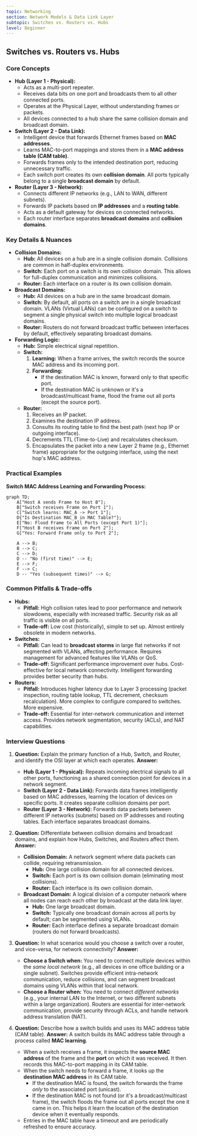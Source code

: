 ```yaml
---
topic: Networking
section: Network Models & Data Link Layer
subtopic: Switches vs. Routers vs. Hubs
level: Beginner
---
```


## Switches vs. Routers vs. Hubs
### Core Concepts

*   **Hub (Layer 1 - Physical):**
    *   Acts as a multi-port repeater.
    *   Receives data bits on one port and broadcasts them to all other connected ports.
    *   Operates at the Physical Layer, without understanding frames or packets.
    *   All devices connected to a hub share the same collision domain and broadcast domain.
*   **Switch (Layer 2 - Data Link):**
    *   Intelligent device that forwards Ethernet frames based on **MAC addresses**.
    *   Learns MAC-to-port mappings and stores them in a **MAC address table (CAM table)**.
    *   Forwards frames only to the intended destination port, reducing unnecessary traffic.
    *   Each switch port creates its own **collision domain**. All ports typically belong to a single **broadcast domain** by default.
*   **Router (Layer 3 - Network):**
    *   Connects different IP networks (e.g., LAN to WAN, different subnets).
    *   Forwards IP packets based on **IP addresses** and a **routing table**.
    *   Acts as a default gateway for devices on connected networks.
    *   Each router interface separates **broadcast domains** and **collision domains**.

### Key Details & Nuances

*   **Collision Domains:**
    *   **Hub:** All devices on a hub are in a single collision domain. Collisions are common in half-duplex environments.
    *   **Switch:** Each port on a switch is its own collision domain. This allows for full-duplex communication and minimizes collisions.
    *   **Router:** Each interface on a router is its own collision domain.
*   **Broadcast Domains:**
    *   **Hub:** All devices on a hub are in the same broadcast domain.
    *   **Switch:** By default, all ports on a switch are in a single broadcast domain. VLANs (Virtual LANs) can be configured on a switch to segment a single physical switch into multiple logical broadcast domains.
    *   **Router:** Routers do not forward broadcast traffic between interfaces by default, effectively separating broadcast domains.
*   **Forwarding Logic:**
    *   **Hub:** Simple electrical signal repetition.
    *   **Switch:**
        1.  **Learning:** When a frame arrives, the switch records the source MAC address and its incoming port.
        2.  **Forwarding:**
            *   If the destination MAC is known, forward only to that specific port.
            *   If the destination MAC is unknown or it's a broadcast/multicast frame, flood the frame out all ports (except the source port).
    *   **Router:**
        1.  Receives an IP packet.
        2.  Examines the destination IP address.
        3.  Consults its routing table to find the best path (next hop IP or outgoing interface).
        4.  Decrements TTL (Time-to-Live) and recalculates checksum.
        5.  Encapsulates the packet into a new Layer 2 frame (e.g., Ethernet frame) appropriate for the outgoing interface, using the next hop's MAC address.

### Practical Examples

**Switch MAC Address Learning and Forwarding Process:**

```mermaid
graph TD;
    A["Host A sends Frame to Host B"];
    B["Switch receives Frame on Port 1"];
    C["Switch learns: MAC_A -> Port 1"];
    D{"Is Destination MAC_B in MAC Table?"};
    E["No: Flood Frame to All Ports (except Port 1)"];
    F["Host B receives Frame on Port 2"];
    G["Yes: Forward Frame only to Port 2"];

    A --> B;
    B --> C;
    C --> D;
    D -- "No (first time)" --> E;
    E --> F;
    F --> C;
    D -- "Yes (subsequent times)" --> G;
```

### Common Pitfalls & Trade-offs

*   **Hubs:**
    *   **Pitfall:** High collision rates lead to poor performance and network slowdowns, especially with increased traffic. Security risk as all traffic is visible on all ports.
    *   **Trade-off:** Low cost (historically), simple to set up. Almost entirely obsolete in modern networks.
*   **Switches:**
    *   **Pitfall:** Can lead to **broadcast storms** in large flat networks if not segmented with VLANs, affecting performance. Requires management for advanced features like VLANs or QoS.
    *   **Trade-off:** Significant performance improvement over hubs. Cost-effective for local network connectivity. Intelligent forwarding provides better security than hubs.
*   **Routers:**
    *   **Pitfall:** Introduces higher latency due to Layer 3 processing (packet inspection, routing table lookup, TTL decrement, checksum recalculation). More complex to configure compared to switches. More expensive.
    *   **Trade-off:** Essential for inter-network communication and internet access. Provides network segmentation, security (ACLs), and NAT capabilities.

### Interview Questions

1.  **Question:** Explain the primary function of a Hub, Switch, and Router, and identify the OSI layer at which each operates.
    **Answer:**
    *   **Hub (Layer 1 - Physical):** Repeats incoming electrical signals to all other ports, functioning as a shared connection point for devices in a network segment.
    *   **Switch (Layer 2 - Data Link):** Forwards data frames intelligently based on MAC addresses, learning the location of devices on specific ports. It creates separate collision domains per port.
    *   **Router (Layer 3 - Network):** Forwards data packets between different IP networks (subnets) based on IP addresses and routing tables. Each interface separates broadcast domains.

2.  **Question:** Differentiate between collision domains and broadcast domains, and explain how Hubs, Switches, and Routers affect them.
    **Answer:**
    *   **Collision Domain:** A network segment where data packets can collide, requiring retransmission.
        *   **Hub:** One large collision domain for all connected devices.
        *   **Switch:** Each port is its own collision domain (eliminating most collisions).
        *   **Router:** Each interface is its own collision domain.
    *   **Broadcast Domain:** A logical division of a computer network where all nodes can reach each other by broadcast at the data link layer.
        *   **Hub:** One large broadcast domain.
        *   **Switch:** Typically one broadcast domain across all ports by default; can be segmented using VLANs.
        *   **Router:** Each interface defines a separate broadcast domain (routers do not forward broadcasts).

3.  **Question:** In what scenarios would you choose a switch over a router, and vice-versa, for network connectivity?
    **Answer:**
    *   **Choose a Switch when:** You need to connect multiple devices within the *same local network* (e.g., all devices in one office building or a single subnet). Switches provide efficient intra-network communication, reduce collisions, and can segment broadcast domains using VLANs within that local network.
    *   **Choose a Router when:** You need to connect *different networks* (e.g., your internal LAN to the Internet, or two different subnets within a large organization). Routers are essential for inter-network communication, provide security through ACLs, and handle network address translation (NAT).

4.  **Question:** Describe how a switch builds and uses its MAC address table (CAM table).
    **Answer:** A switch builds its MAC address table through a process called **MAC learning**.
    *   When a switch receives a frame, it inspects the **source MAC address** of the frame and the **port** on which it was received. It then records this MAC-to-port mapping in its CAM table.
    *   When the switch needs to forward a frame, it looks up the **destination MAC address** in its CAM table.
        *   If the destination MAC is found, the switch forwards the frame *only* to the associated port (unicast).
        *   If the destination MAC is not found (or it's a broadcast/multicast frame), the switch floods the frame out all ports except the one it came in on. This helps it learn the location of the destination device when it eventually responds.
    *   Entries in the MAC table have a timeout and are periodically refreshed to ensure accuracy.